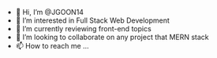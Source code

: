 - 👋 Hi, I’m @JGOON14
- 👀 I’m interested in Full Stack Web Development
- 🌱 I’m currently reviewing front-end topics
- 💞️ I’m looking to collaborate on any project that MERN stack
- 📫 How to reach me ...

<!---
JGOON1/JGOON1 is a ✨ special ✨ repository because its `README.md` (this file) appears on your GitHub profile.
You can click the Preview link to take a look at your changes.
--->
